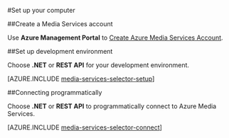 <properties 
	pageTitle="Set up your computer" 
	description="Set up your computer for developing with Azure Media Services" 
	services="media-services" 
	documentationCenter="" 
	authors="juliako" 
	manager="dwrede" 
	editor=""/>

<tags 
	ms.service="media-services" 
	ms.workload="media" 
	ms.tgt_pltfrm="na" 
	ms.devlang="dotnet" 
	ms.topic="article" 
	ms.date="02/18/2015" 
	ms.author="juliako"/>

#Set up your computer

##<a id="create_account"></a>Create a Media Services account

Use **Azure Management Portal** to [Create Azure Media Services Account](media-services-create-account.md). 


##<a id="setup_dev_env"></a>Set up development environment  

Choose **.NET** or **REST API** for your development environment.

[AZURE.INCLUDE [media-services-selector-setup](../includes/media-services-selector-setup.md)]


##<a id="connect"></a>Connecting programmatically   

Choose **.NET** or **REST API** to programmatically connect to Azure Media Services.

[AZURE.INCLUDE [media-services-selector-connect](../includes/media-services-selector-connect.md)]